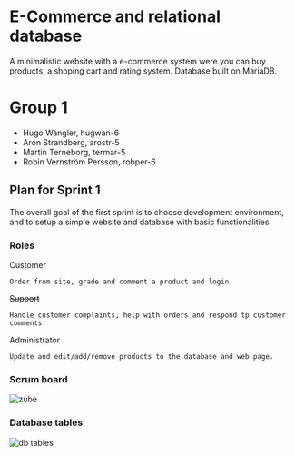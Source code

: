 # E-Commerce and relational database

A minimalistic website with a e-commerce system were you can buy products, a shoping cart and rating system. Database built on MariaDB.

# Group 1

* Hugo Wangler, hugwan-6
* Aron Strandberg, arostr-5
* Martin Terneborg, termar-5
* Robin Vernström Persson, robper-6

## Plan for Sprint 1 

The overall goal of the first sprint is to choose development environment, and to setup a simple website and database with basic functionalities. 

### Roles

Customer
```
Order from site, grade and comment a product and login.
```

~~Support~~
```
Handle customer complaints, help with orders and respond tp customer comments.
```

Administrator
```
Update and edit/add/remove products to the database and web page.
```


### Scrum board

![zube](https://lh3.googleusercontent.com/I0tZq_vSQ36kczN9FZRPzQcJi48XH9VgEJ6-41cKjnbWUe2crPfF7TFARoFVX1uPZt5WLS6gBwXTWjnby__G4C-D0m8LratMvKME-1yQ6MzIfh5wrL0CpVNDEVtQMbBLzlv7tCPM)


### Database tables

![db tables](https://i.imgur.com/W8dSVj2.png)
